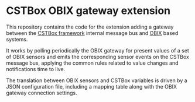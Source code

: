# CSTBox OBIX gateway extension

This repository contains the code for the extension adding a gateway
between the [CSTBox framework](http://cstbox.cstb.fr) internal message bus 
and [OBIX](http://www.obix.org/) based systems.

It works by polling periodically the OBIX gateway for present values of a 
set of OBIX sensors and emits the corresponding sensor events on the CSTBox
message bus, applying the common rules related to value changes and 
notifications time to live.

The translation between OBIX sensors and CSTBox variables is driven by
a JSON configuration file, including a mapping table along with the
OBIX gateway connection settings.